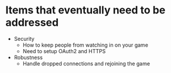 # Items that eventually need to be addressed

- Security
  - How to keep people from watching in on your game
  - Need to setup OAuth2 and HTTPS
- Robustness
  - Handle dropped connections and rejoining the game
